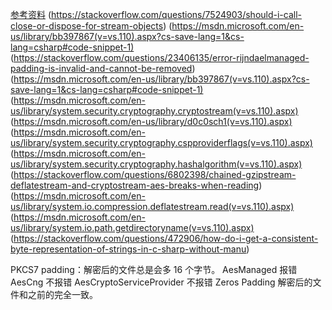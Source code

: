 ---
---
[参考资料](https://www.codeproject.com/Tips/887978/Create-RSA-Key-Container-and-Encrypt-Decrypt-Confi)
(https://stackoverflow.com/questions/7524903/should-i-call-close-or-dispose-for-stream-objects)
(https://msdn.microsoft.com/en-us/library/bb397867(v=vs.110).aspx?cs-save-lang=1&cs-lang=csharp#code-snippet-1)
(https://stackoverflow.com/questions/23406135/error-rijndaelmanaged-padding-is-invalid-and-cannot-be-removed)
(https://msdn.microsoft.com/en-us/library/bb397867(v=vs.110).aspx?cs-save-lang=1&cs-lang=csharp#code-snippet-1)
(https://msdn.microsoft.com/en-us/library/system.security.cryptography.cryptostream(v=vs.110).aspx)
(https://msdn.microsoft.com/en-us/library/d0c0sch1(v=vs.110).aspx)
(https://msdn.microsoft.com/en-us/library/system.security.cryptography.cspproviderflags(v=vs.110).aspx)
(https://msdn.microsoft.com/en-us/library/system.security.cryptography.hashalgorithm(v=vs.110).aspx)
(https://stackoverflow.com/questions/6802398/chained-gzipstream-deflatestream-and-cryptostream-aes-breaks-when-reading)
(https://msdn.microsoft.com/en-us/library/system.io.compression.deflatestream.read(v=vs.110).aspx)
(https://msdn.microsoft.com/en-us/library/system.io.path.getdirectoryname(v=vs.110).aspx)
(https://stackoverflow.com/questions/472906/how-do-i-get-a-consistent-byte-representation-of-strings-in-c-sharp-without-manu)

PKCS7 padding：解密后的文件总是会多 16 个字节。
AesManaged 报错
AesCng 不报错
AesCryptoServiceProvider 不报错
Zeros Padding 解密后的文件和之前的完全一致。
